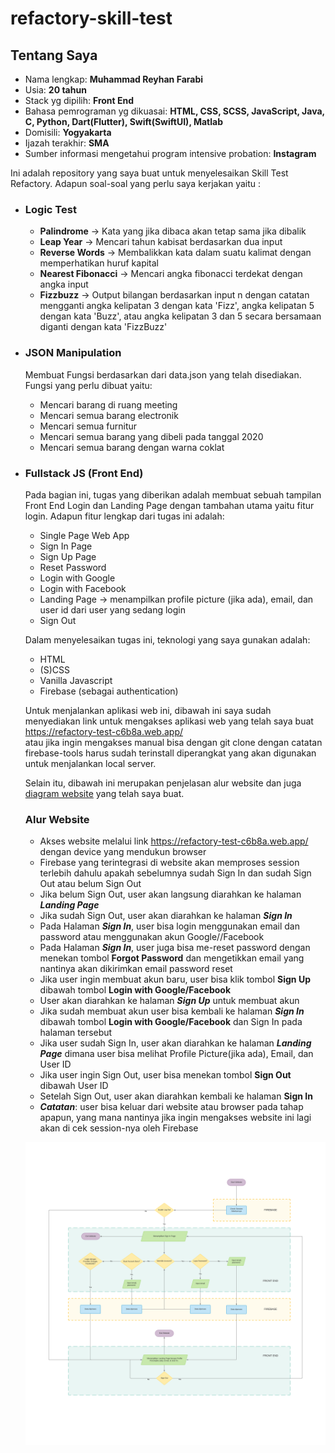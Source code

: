 # refactory-skill-test

## Tentang Saya
- Nama lengkap: **Muhammad Reyhan Farabi**
- Usia: **20 tahun**
- Stack yg dipilih: **Front End**
- Bahasa pemrograman yg dikuasai: **HTML, CSS, SCSS, JavaScript, Java, C, Python, Dart(Flutter), Swift(SwiftUI), Matlab**
- Domisili: **Yogyakarta**
- Ijazah terakhir: **SMA**
- Sumber informasi mengetahui program intensive probation: **Instagram**

Ini adalah repository yang saya buat untuk menyelesaikan Skill Test Refactory.
Adapun soal-soal yang perlu saya kerjakan yaitu :

- ### Logic Test
  - **Palindrome** -> Kata yang jika dibaca akan tetap sama jika dibalik  
  - **Leap Year** -> Mencari tahun kabisat berdasarkan dua input
  - **Reverse Words** -> Membalikkan kata dalam suatu kalimat dengan memperhatikan huruf kapital
  - **Nearest Fibonacci** -> Mencari angka fibonacci terdekat dengan angka input
  - **Fizzbuzz** -> Output bilangan berdasarkan input n dengan catatan mengganti angka kelipatan 3 dengan kata 'Fizz', angka kelipatan 5 dengan kata 'Buzz', 
  atau angka kelipatan 3 dan 5 secara bersamaan diganti dengan kata 'FizzBuzz'
  
- ### JSON Manipulation
  Membuat Fungsi berdasarkan dari data.json yang telah disediakan. Fungsi yang perlu dibuat yaitu:
  - Mencari barang di ruang meeting
  - Mencari semua barang electronik
  - Mencari semua furnitur
  - Mencari semua barang yang dibeli pada tanggal 2020
  - Mencari semua barang dengan warna coklat
 
- ### Fullstack JS (Front End)
  Pada bagian ini, tugas yang diberikan adalah membuat sebuah tampilan Front End Login dan Landing Page dengan tambahan utama yaitu fitur login. Adapun fitur lengkap dari tugas ini adalah:
  - Single Page Web App
  - Sign In Page
  - Sign Up Page
  - Reset Password
  - Login with Google
  - Login with Facebook
  - Landing Page -> menampilkan profile picture (jika ada), email, dan user id dari user yang sedang login
  - Sign Out  
 
  Dalam menyelesaikan tugas ini, teknologi yang saya gunakan adalah:
  - HTML
  - (S)CSS
  - Vanilla Javascript
  - Firebase (sebagai authentication)

  Untuk menjalankan aplikasi web ini, dibawah ini saya sudah menyediakan link untuk mengakses aplikasi web yang telah saya buat  
  <https://refactory-test-c6b8a.web.app/>  
  atau jika ingin mengakses manual bisa dengan git clone dengan catatan firebase-tools harus sudah terinstall diperangkat yang akan digunakan untuk menjalankan local server.
  
  Selain itu, dibawah ini merupakan penjelasan alur website dan juga [diagram website](https://lucid.app/documents/view/fbd263c3-7a34-4edf-8dcf-89e24edc302d) yang telah saya buat.  
  
  ### Alur Website
  - Akses website melalui link <https://refactory-test-c6b8a.web.app/> dengan device yang mendukun browser
  - Firebase yang terintegrasi di website akan memproses session terlebih dahulu apakah sebelumnya sudah Sign In dan sudah Sign Out atau belum Sign Out
  - Jika belum Sign Out, user akan langsung diarahkan ke halaman ***Landing Page***
  - Jika sudah Sign Out, user akan diarahkan ke halaman ***Sign In***
  - Pada Halaman ***Sign In***, user bisa login menggunakan email dan password atau menggunakan akun Google//Facebook
  - Pada Halaman ***Sign In***, user juga bisa me-reset password dengan menekan tombol **Forgot Password** dan mengetikkan email yang nantinya akan dikirimkan email password reset
  - Jika user ingin membuat akun baru, user bisa klik tombol **Sign Up** dibawah tombol **Login with Google/Facebook**
  - User akan diarahkan ke halaman ***Sign Up*** untuk membuat akun
  - Jika sudah membuat akun user bisa kembali ke halaman ***Sign In*** dibawah tombol **Login with Google/Facebook** dan Sign In pada halaman tersebut
  - Jika user sudah Sign In, user akan diarahkan ke halaman ***Landing Page*** dimana user bisa melihat Profile Picture(jika ada), Email, dan User ID
  - Jika user ingin Sign Out, user bisa menekan tombol **Sign Out** dibawah User ID
  - Setelah Sign Out, user akan diarahkan kembali ke halaman **Sign In**
  - ***Catatan***: user bisa keluar dari website atau browser pada tahap apapun, yang mana nantinya jika ingin mengakses website ini lagi akan di cek session-nya oleh Firebase
  
  ![refactory-skill-test-diagram!](/refactory-skill-test-diagram.png)
